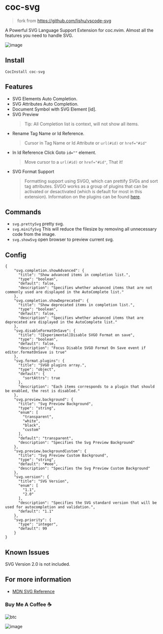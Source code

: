 # coc-svg

> fork from https://github.com/lishu/vscode-svg

A Powerful SVG Language Support Extension for coc.nvim.
Almost all the features you need to handle SVG.

![image](https://user-images.githubusercontent.com/5492542/55062310-a7ba9580-50b0-11e9-9f4a-5e09de32bdb8.png)

## Install

`CocInstall coc-svg`

## Features

- SVG Elements Auto Completion.
- SVG Attributes Auto Completion.
- Document Symbol with SVG Element [id].
- SVG Preview
  > Tip: All Completion list is context, will not show all items.
- Rename Tag Name or Id Reference.
  > Cursor in Tag Name or Id Attribute or `url(#id)` or `href="#id"`
- In Id Reference Click Goto `id=""` element.
  > Move cursor to a `url(#id)` or `href="#id"`, That it!
- SVG Format Support
  > Formatting support using SVGO, which can prettify SVGs and sort tag attributes.
  > SVGO works as a group of plugins that can be activated or desactivated (which is default for most in this extension).
  > Information on the plugins can be found [here](https://www.npmjs.com/package/svgo).

## Commands

- `svg.prettySvg` pretty svg.
- `svg.minifySvg` This will reduce the filesize by removing all unnecessary code from the image.
- `svg.showSvg` open browser to preview current svg.

## Config

``` jsonc
{
    "svg.completion.showAdvanced": {
      "title": "Show advanced items in completion list.",
      "type": "boolean",
      "default": false,
      "description": "Specifies whether advanced items that are not commonly used are displayed in the AutoComplete list."
    },
    "svg.completion.showDeprecated": {
      "title": "Show deprecated items in completion list.",
      "type": "boolean",
      "default": false,
      "description": "Specifies whether advanced items that are deprecated are displayed in the AutoComplete list."
    },
    "svg.disableFormatOnSave": {
      "title": "[Experimental]Disable SVGO Format on save",
      "type": "boolean",
      "default": false,
      "description": "Focus Disable SVGO Format On Save event if editor.formatOnSave is true"
    },
    "svg.format.plugins": {
      "title": "SVGO plugins array.",
      "type": "object",
      "default": {
        "sortAttrs": true
      },
      "description": "Each items corresponds to a plugin that should be enabled, the rest is disabled."
    },
    "svg.preview.background": {
      "title": "Svg Preview Background",
      "type": "string",
      "enum": [
        "transparent",
        "white",
        "black",
        "custom"
      ],
      "default": "transparent",
      "description": "Specifies the Svg Preview Background"
    },
    "svg.preview.backgroundCustom": {
      "title": "Svg Preview Custom Background",
      "type": "string",
      "default": "#eee",
      "description": "Specifies the Svg Preview Custom Background"
    },
    "svg.version": {
      "title": "SVG Version",
      "enum": [
        "1.1",
        "2.0"
      ],
      "description": "Specifies the SVG standard version that will be used for autocompletion and validation.",
      "default": "1.1"
    },
    "svg.priority": {
      "type": "integer",
      "default": 99
    }
}
```

## Known Issues

SVG Version 2.0 is not included.

## For more information

- [MDN SVG Reference](https://developer.mozilla.org/en-US/docs/Web/SVG)

### Buy Me A Coffee ☕️

![btc](https://img.shields.io/keybase/btc/iamcco.svg?style=popout-square)

![image](https://user-images.githubusercontent.com/5492542/42771079-962216b0-8958-11e8-81c0-520363ce1059.png)
